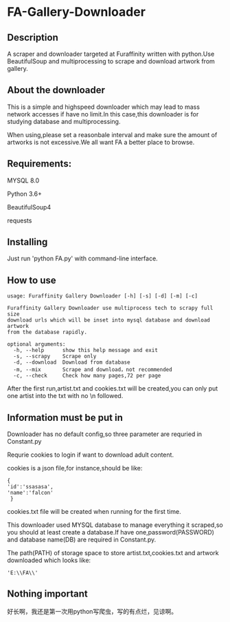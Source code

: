 # FA-Gallery-Downloader
## Description
A scraper and downloader targeted at Furaffinity written with python.Use BeautifulSoup and multiprocessing to scrape and download artwork from gallery.

## About the downloader
This is a simple and highspeed downloader which may lead to mass network accesses if have no limit.In this case,this downloader is for studying database and multiprocessing.

When using,please set a reasonbale interval and make sure the amount of artworks is not excessive.We all want FA a better place to browse.

## Requirements:
MYSQL 8.0

Python 3.6+

BeautifulSoup4

requests

## Installing
Just run 'python FA.py' with command-line interface.

## How to use
```
usage: Furaffinity Gallery Downloader [-h] [-s] [-d] [-m] [-c]

Furaffinity Gallery Downloader use multiprocess tech to scrapy full size
download urls which will be inset into mysql database and download artwork
from the database rapidly.

optional arguments:
  -h, --help      show this help message and exit
  -s, --scrapy    Scrape only
  -d, --download  Download from database
  -m, --mix       Scrape and download，not recommended
  -c, --check     Check how many pages,72 per page
  ```

After the first run,artist.txt and cookies.txt will be created,you can only put one artist into the txt with no \n followed.

## Information must be put in
Downloader has no default config,so three parameter are requried in Constant.py

Requrie cookies to login if want to download adult content.

cookies is a json file,for instance,should be like:
```
{
'id':'ssasasa',
'name':'falcon'
 }
 ```
 
 cookies.txt file will be created when running for the first time.
 
 This downloader used MYSQL database to manage everything it scraped,so you should at least create a database.If have one,password(PASSWORD) and database name(DB) are required in Constant.py.
 
 The path(PATH) of storage space to store artist.txt,cookies.txt and artwork downloaded which looks like:
 
 ```'E:\\FA\\'```

## Nothing important
好长啊，我还是第一次用python写爬虫，写的有点烂，见谅啊。
